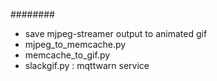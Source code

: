 ########
- save mjpeg-streamer output to animated gif
- mjpeg_to_memcache.py
- memcache_to_gif.py
- slackgif.py : mqttwarn service